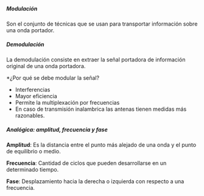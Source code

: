 ##### Modulación
Son el conjunto de técnicas que se usan para transportar información sobre una onda portador.

##### Demodulación
La demodulación consiste en extraer la señal portadora de información original de una onda portadora.


*¿Por qué se  debe modular la señal?
- Interferencias
- Mayor eficiencia
- Permite la multiplexación por frecuencias
- En caso de transmisión inalambrica las antenas tienen medidas más razonables.

##### Analógica: amplitud, frecuencia y fase

**Amplitud**: Es la distancia entre el punto más alejado de una onda y el punto de equilibrio o medio.

**Frecuencia**: Cantidad de ciclos que pueden desarrollarse en un determinado tiempo.

**Fase**: Desplazamiento hacia la derecha o izquierda con respecto a una frecuencia.

